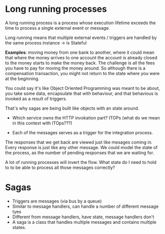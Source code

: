# Long running processes

A long running process is a process whose execution lifetime exceeds the time to process a single external event or message.

Long running means that multiple external events / triggers are handled by the same process instance -> is Stateful

**Examples**: moving money from one bank to another, where it could mean that where the money arrives to one account the account is already closed to the money starts to make the money back.
The challenge is all the fees you have to pay for moving the money around.
So although there is a compensation transaction, you might not return to the state where you were at the beginning.

You could say it's like Object Oriented Programming was meant to be about, you take some data, encapsulate that with behaviour, and that behavious is invoked as a result of triggers. 

That's why sagas are being built like objects with an state around.

* Which service owns the HTTP invokation part?
    ITOPs (what do we mean in this context with ITOps???)
- Each of the messages serves as a trigger for the integration process.

The responses that we get back are viewed just like mesages coming in. Every response is just like any other message.
We could model the state of the process, as the number of pending responses that we are waiting for.

A lot of running processes will invert the flow. What state do I need to hold to to be able to process all those messages correctly?

# Sagas
- Triggers are messages (via bus by a queue)
- Similar to message handlers, can handle a number of different message tyes
- Different from message handlers, have state, message handlers don't
- A saga is a class that handles multiple messages and contains multiple states.


